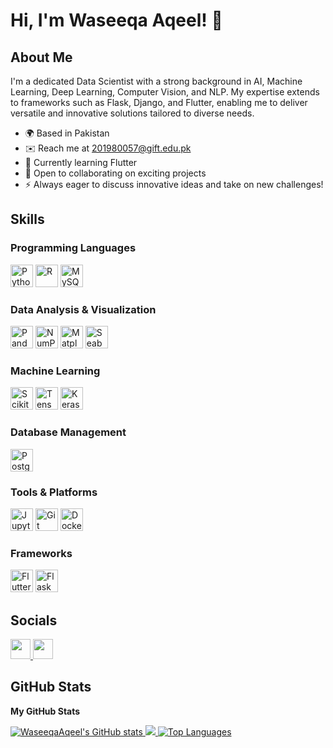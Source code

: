 # Hi, I'm Waseeqa Aqeel! 👋

## About Me

I'm a dedicated Data Scientist with a strong background in AI, Machine Learning, Deep Learning, Computer Vision, and NLP. My expertise extends to frameworks such as Flask, Django, and Flutter, enabling me to deliver versatile and innovative solutions tailored to diverse needs.

- 🌍 Based in Pakistan
- ✉️ Reach me at [201980057@gift.edu.pk](mailto:201980057@gift.edu.pk)
- 🧠 Currently learning Flutter
- 🤝 Open to collaborating on exciting projects
- ⚡ Always eager to discuss innovative ideas and take on new challenges!

## Skills

### Programming Languages
<p align="left">
  <a href="https://www.python.org/" target="_blank" rel="noreferrer"><img src="https://raw.githubusercontent.com/danielcranney/readme-generator/main/public/icons/skills/python-colored.svg" width="36" height="36" alt="Python" /></a>
  <a href="https://www.r-project.org/" target="_blank" rel="noreferrer"><img src="https://raw.githubusercontent.com/danielcranney/readme-generator/main/public/icons/skills/rlang-colored.svg" width="36" height="36" alt="R" /></a>
  <a href="https://www.mysql.com/" target="_blank" rel="noreferrer"><img src="https://raw.githubusercontent.com/danielcranney/readme-generator/main/public/icons/skills/mysql-colored.svg" width="36" height="36" alt="MySQL" /></a>
</p>

### Data Analysis & Visualization
<p align="left">
  <a href="https://pandas.pydata.org/" target="_blank" rel="noreferrer"><img src="https://raw.githubusercontent.com/danielcranney/readme-generator/main/public/icons/skills/pandas-colored.svg" width="36" height="36" alt="Pandas" /></a>
  <a href="https://numpy.org/" target="_blank" rel="noreferrer"><img src="https://raw.githubusercontent.com/danielcranney/readme-generator/main/public/icons/skills/numpy-colored.svg" width="36" height="36" alt="NumPy" /></a>
  <a href="https://matplotlib.org/" target="_blank" rel="noreferrer"><img src="https://raw.githubusercontent.com/danielcranney/readme-generator/main/public/icons/skills/matplotlib-colored.svg" width="36" height="36" alt="Matplotlib" /></a>
  <a href="https://seaborn.pydata.org/" target="_blank" rel="noreferrer"><img src="https://raw.githubusercontent.com/danielcranney/readme-generator/main/public/icons/skills/seaborn-colored.svg" width="36" height="36" alt="Seaborn" /></a>
</p>

### Machine Learning
<p align="left">
  <a href="https://scikit-learn.org/" target="_blank" rel="noreferrer"><img src="https://raw.githubusercontent.com/danielcranney/readme-generator/main/public/icons/skills/scikit-learn-colored.svg" width="36" height="36" alt="Scikit-Learn" /></a>
  <a href="https://www.tensorflow.org/" target="_blank" rel="noreferrer"><img src="https://raw.githubusercontent.com/danielcranney/readme-generator/main/public/icons/skills/tensorflow-colored.svg" width="36" height="36" alt="TensorFlow" /></a>
  <a href="https://keras.io/" target="_blank" rel="noreferrer"><img src="https://raw.githubusercontent.com/danielcranney/readme-generator/main/public/icons/skills/keras-colored.svg" width="36" height="36" alt="Keras" /></a>
</p>

### Database Management
<p align="left">
  <a href="https://www.postgresql.org/" target="_blank" rel="noreferrer"><img src="https://raw.githubusercontent.com/danielcranney/readme-generator/main/public/icons/skills/postgresql-colored.svg" width="36" height="36" alt="PostgreSQL" /></a>
</p>

### Tools & Platforms
<p align="left">
  <a href="https://jupyter.org/" target="_blank" rel="noreferrer"><img src="https://raw.githubusercontent.com/danielcranney/readme-generator/main/public/icons/skills/jupyter-colored.svg" width="36" height="36" alt="Jupyter" /></a>
  <a href="https://git-scm.com/" target="_blank" rel="noreferrer"><img src="https://raw.githubusercontent.com/danielcranney/readme-generator/main/public/icons/skills/git-colored.svg" width="36" height="36" alt="Git" /></a>
  <a href="https://www.docker.com/" target="_blank" rel="noreferrer"><img src="https://raw.githubusercontent.com/danielcranney/readme-generator/main/public/icons/skills/docker-colored.svg" width="36" height="36" alt="Docker" /></a>
</p>

### Frameworks
<p align="left">
  <a href="https://flutter.dev/" target="_blank" rel="noreferrer"><img src="https://raw.githubusercontent.com/danielcranney/readme-generator/main/public/icons/skills/flutter-colored.svg" width="36" height="36" alt="Flutter" /></a>
  <a href="https://flask.palletsprojects.com/en/2.0.x/" target="_blank" rel="noreferrer"><img src="https://raw.githubusercontent.com/danielcranney/readme-generator/main/public/icons/skills/flask-colored.svg" width="36" height="36" alt="Flask" /></a>
</p>

## Socials

<p align="left">
  <a href="https://www.github.com/WaseeqaAqeel" target="_blank" rel="noreferrer">
    <picture>
      <source media="(prefers-color-scheme: dark)" srcset="https://raw.githubusercontent.com/danielcranney/readme-generator/main/public/icons/socials/github-dark.svg" />
      <source media="(prefers-color-scheme: light)" srcset="https://raw.githubusercontent.com/danielcranney/readme-generator/main/public/icons/socials/github.svg" />
      <img src="https://raw.githubusercontent.com/danielcranney/readme-generator/main/public/icons/socials/github.svg" width="32" height="32" />
    </picture>
  </a>
  <a href="https://www.linkedin.com/in/waseeqa-aqeel" target="_blank" rel="noreferrer">
    <picture>
      <source media="(prefers-color-scheme: dark)" srcset="https://raw.githubusercontent.com/danielcranney/readme-generator/main/public/icons/socials/linkedin-dark.svg" />
      <source media="(prefers-color-scheme: light)" srcset="https://raw.githubusercontent.com/danielcranney/readme-generator/main/public/icons/socials/linkedin.svg" />
      <img src="https://raw.githubusercontent.com/danielcranney/readme-generator/main/public/icons/socials/linkedin.svg" width="32" height="32" />
    </picture>
  </a>
</p>

## GitHub Stats

**My GitHub Stats**

<p align="left">
  <a href="http://www.github.com/WaseeqaAqeel">
    <img src="https://github-readme-stats.vercel.app/api?username=WaseeqaAqeel&show_icons=true&hide=&count_private=true&title_color=0891b2&text_color=ffffff&icon_color=0891b2&bg_color=1c1917&hide_border=true&show_icons=true" alt="WaseeqaAqeel's GitHub stats" />
  </a>
  <a href="http://www.github.com/WaseeqaAqeel">
    <img src="https://github-readme-streak-stats.herokuapp.com/?user=WaseeqaAqeel&stroke=ffffff&background=1c1917&ring=0891b2&fire=0891b2&currStreakNum=ffffff&currStreakLabel=0891b2&sideNums=ffffff&sideLabels=ffffff&dates=ffffff&hide_border=true" />
  </a>
  <!-- Uncomment and add a working URL if available -->
  <!-- <a href="http://www.github.com/WaseeqaAqeel">
    <img src="https://github-readme-activity-graph.cyclic.app/graph?username=WaseeqaAqeel&bg_color=1c1917&color=ffffff&line=0891b2&point=ffffff&area_color=1c1917&area=true&hide_border=true&custom_title=GitHub%20Commits%20Graph" alt="GitHub Commits Graph" />
  </a> -->
  <a href="https://github.com/WaseeqaAqeel" align="left">
    <img src="https://github-readme-stats.vercel.app/api/top-langs/?username=WaseeqaAqeel&langs_count=10&title_color=0891b2&text_color=ffffff&icon_color=0891b2&bg_color=1c1917&hide_border=true&locale=en&custom_title=Top%20Languages" alt="Top Languages" />
  </a>
</p>
